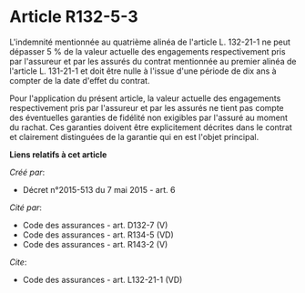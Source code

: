 # Article R132-5-3

L'indemnité mentionnée au quatrième alinéa de l'article L. 132-21-1 ne peut dépasser 5 % de la valeur actuelle des
engagements respectivement pris par l'assureur et par les assurés du contrat mentionnée au premier alinéa de l'article L.
131-21-1 et doit être nulle à l'issue d'une période de dix ans à compter de la date d'effet du contrat. 

Pour l'application du présent article, la valeur actuelle des engagements respectivement pris par l'assureur et par les
assurés ne tient pas compte des éventuelles garanties de fidélité non exigibles par l'assuré au moment du rachat. Ces
garanties doivent être explicitement décrites dans le contrat et clairement distinguées de la garantie qui en est l'objet
principal.

**Liens relatifs à cet article**

_Créé par_:

  - Décret n°2015-513 du 7 mai 2015 - art. 6

_Cité par_:

  - Code des assurances - art. D132-7 (V)
  - Code des assurances - art. R134-5 (VD)
  - Code des assurances - art. R143-2 (V)

_Cite_:

  - Code des assurances - art. L132-21-1 (VD)
